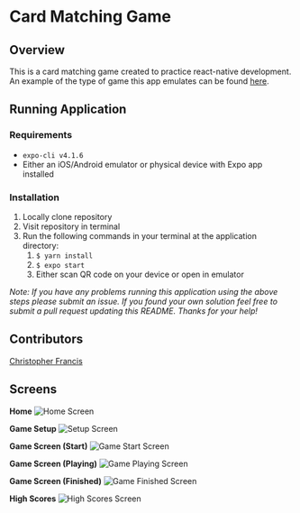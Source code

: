 # Card Matching Game

## Overview
This is a card matching game created to practice react-native development. An example of the type of game this app emulates can be found [here](https://www.helpfulgames.com/subjects/brain-training/memory.html).

## Running Application
### Requirements
 - `expo-cli v4.1.6`
 - Either an iOS/Android emulator or physical device with Expo app installed
### Installation
1. Locally clone repository
2. Visit repository in terminal
3. Run the following commands in your terminal at the application directory: 
    1. `$ yarn install`
    2. `$ expo start`
    3. Either scan QR code on your device or open in emulator

*Note: If you have any problems running this application using the above steps please submit an issue. If you found your own solution feel free to submit a pull request updating this README. Thanks for your help!*


## Contributors
[Christopher Francis](https://github.com/7chris71000)

## Screens

**Home**
![Home Screen](https://github.com/7chris71000/card-matching-react-native/blob/master/images/screenshots/HomeScreen.png)

**Game Setup**
![Setup Screen](https://github.com/7chris71000/card-matching-react-native/blob/master/images/screenshots/SetupScreen.png?raw=true)

**Game Screen (Start)**
![Game Start Screen](https://github.com/7chris71000/card-matching-react-native/blob/master/images/screenshots/GameScreenFresh.png)

**Game Screen (Playing)**
![Game Playing Screen](https://github.com/7chris71000/card-matching-react-native/blob/master/images/screenshots/GameScreenPlayed.png)

**Game Screen (Finished)**
![Game Finished Screen](https://github.com/7chris71000/card-matching-react-native/blob/master/images/screenshots/GameScreenFinished.png)

**High Scores**
![High Scores Screen](https://github.com/7chris71000/card-matching-react-native/blob/master/images/screenshots/HighScoresScreen.png)

